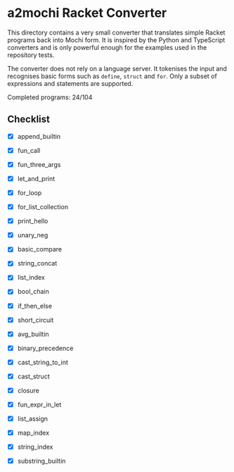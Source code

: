 # a2mochi Racket Converter

This directory contains a very small converter that translates simple
Racket programs back into Mochi form. It is inspired by the Python and
TypeScript converters and is only powerful enough for the examples used
in the repository tests.

The converter does not rely on a language server. It tokenises the input
and recognises basic forms such as `define`, `struct` and `for`. Only a
subset of expressions and statements are supported.

Completed programs: 24/104

## Checklist
- [x] append_builtin
- [x] fun_call
- [x] fun_three_args
- [x] let_and_print
- [x] for_loop
- [x] for_list_collection
- [x] print_hello
- [x] unary_neg
- [x] basic_compare
- [x] string_concat
- [x] list_index
- [x] bool_chain
- [x] if_then_else
- [x] short_circuit
- [x] avg_builtin
- [x] binary_precedence
- [x] cast_string_to_int
- [x] cast_struct
- [x] closure
- [x] fun_expr_in_let
- [x] list_assign
- [x] map_index
- [x] string_index
- [x] substring_builtin


